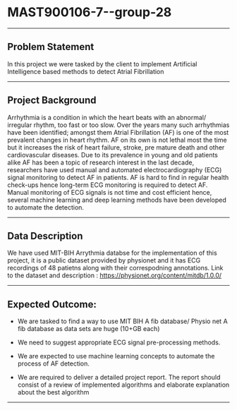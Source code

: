 # MAST900106-7--group-28
***

## Problem Statement
In this project we were tasked by the client to implement Artificial Intelligence based
methods to detect Atrial Fibrillation
***
## Project Background
Arrhythmia is a condition in which the heart beats with an abnormal/ irregular rhythm, too
fast or too slow. Over the years many such arrhythmias have been identified; amongst them
Atrial Fibrillation (AF) is one of the most prevalent changes in heart rhythm. AF on its own
is not lethal most the time but it increases the risk of heart failure, stroke, pre mature death
and other cardiovascular diseases. Due to its prevalence in young and old patients alike AF has
been a topic of research interest in the last decade, researchers have used manual and automated
electrocardiography (ECG) signal monitoring to detect AF in patients. AF is hard to find in regular
health check-ups hence long-term ECG monitoring is required to detect AF. Manual monitoring
of ECG signals is not time and cost efficient hence, several machine learning and deep learning
methods have been developed to automate the detection.
***
## Data Description
We have used MIT-BIH Arrythmia databse for the implementation of this project, it is a public dataset provided by physionet
and it has ECG recordings of 48 patietns along with their correspodning annotations.
Link to the dataset and description : https://physionet.org/content/mitdb/1.0.0/
***
## Expected Outcome:
* We are tasked to find a way to use MIT BIH A fib database/ Physio net A fib database as data
sets are huge (10+GB each)

* We need to suggest appropriate ECG signal pre-processing methods.

* We are expected to use machine learning concepts to automate the process of AF detection.

* We are required to deliver a detailed project report. The report should consist of a review of
implemented algorithms and elaborate explanation about the best algorithm
***



